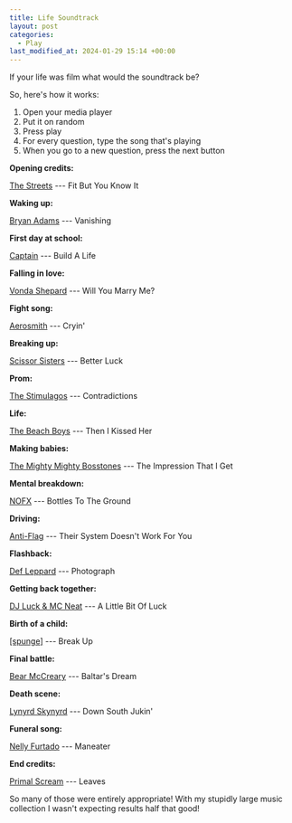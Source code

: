 ```yaml
---
title: Life Soundtrack
layout: post
categories:
  - Play
last_modified_at: 2024-01-29 15:14 +00:00
---
```

If your life was film what would the soundtrack be?

So, here's how it works:

  1. Open your media player
  2. Put it on random
  3. Press play
  4. For every question, type the song that's playing
  5. When you go to a new question, press the next button

**Opening credits:**

[The Streets](https://www.thestreetsmusic.co.uk/) --- Fit But You Know It

**Waking up:**

[Bryan Adams](https://www.bryanadams.com/) --- Vanishing

**First day at school:**

[Captain](https://en.wikipedia.org/wiki/Captain_(band)) --- Build A Life

**Falling in love:**

[Vonda Shepard](https://www.vondashepard.com/) --- Will You Marry Me?

**Fight song:**

[Aerosmith](https://www.aerosmith.com/) --- Cryin'

**Breaking up:**

[Scissor Sisters](https://www.facebook.com/scissorsisters) --- Better Luck

**Prom:**

[The Stimulagos](http://cdtrrracks.com/The%20Stimulagos/) --- Contradictions

**Life:**

[The Beach Boys](https://www.thebeachboys.com/) --- Then I Kissed Her

**Making babies:**

[The Mighty Mighty Bosstones](http://www.bosstonesmusic.com/) --- The Impression That I Get

**Mental breakdown:**

[NOFX](https://www.nofxofficialwebsite.com/) --- Bottles To The Ground

**Driving:**

[Anti-Flag](https://en.wikipedia.org/wiki/Anti-Flag) --- Their System Doesn't Work For You

**Flashback:**

[Def Leppard](https://www.defleppard.com/) --- Photograph

**Getting back together:**

[DJ Luck & MC Neat](https://www.djluckandmcneat.com/) --- A Little Bit Of Luck

**Birth of a child:**

[[spunge]](https://spunge.co.uk/) --- Break Up

**Final battle:**

[Bear McCreary](https://bearmccreary.com/) --- Baltar's Dream

**Death scene:**

[Lynyrd Skynyrd](http://lynyrdskynyrd.com/) --- Down South Jukin'

**Funeral song:**

[Nelly Furtado](https://nellyfurtado.com/) --- Maneater

**End credits:**

[Primal Scream](https://store.primalscream.net/) --- Leaves

So many of those were entirely appropriate! With my stupidly large music collection I wasn't expecting results half that good!

